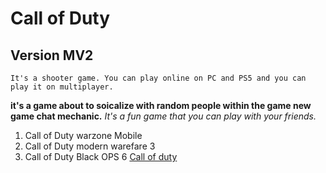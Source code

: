 # Call of Duty

## Version MV2

    It's a shooter game. You can play online on PC and PS5 and you can play it on multiplayer.

**it's a game about to soicalize with random people within the game new game chat mechanic.**
_It's a fun game that you can play with your friends._

1. Call of Duty warzone Mobile
2. Call of Duty modern warefare 3
3. Call of Duty Black OPS 6
   [Call of duty](https://www.callofduty.com/ca/en/)
